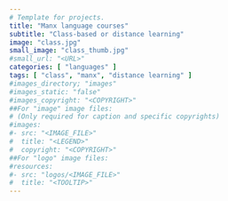 ```yaml
---
# Template for projects.
title: "Manx language courses"
subtitle: "Class-based or distance learning"
image: "class.jpg"
small_image: "class_thumb.jpg"
#small_url: "<URL>"
categories: [ "languages" ]
tags: [ "class", "manx", "distance learning" ]
#images_directory; "images"
#images_static: "false"
#images_copyright: "<COPYRIGHT>"
##For "image" image files:
# (Only required for caption and specific copyrights)
#images:
#- src: "<IMAGE_FILE>"
#  title: "<LEGEND>"
#  copyright: "<COPYRIGHT>"
##For "logo" image files:
#resources:
#- src: "logos/<IMAGE_FILE>"
#  title: "<TOOLTIP>"
---
```



